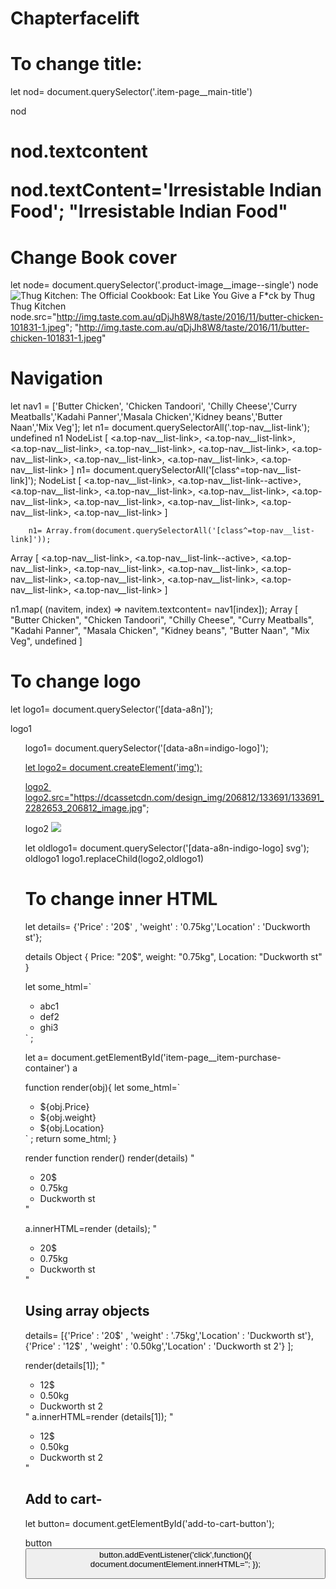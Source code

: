 # Chapterfacelift

# To change title:
let nod= document.querySelector('.item-page__main-title')

nod
<h1 title="Thug Kitchen: The Official Cookbook: Eat Like You Give a F*ck" data-a8n="item-page__main-title" class="item-page__main-title" style="overflow-wrap: break-word;">
nod.textcontent

nod.textContent='Irresistable Indian Food';
"Irresistable Indian Food"


# Change Book cover
let node= document.querySelector('.product-image__image--single')
node
<img class="product-image__image--single" src="https://dynamic.indigoimages.ca/books/1770894659.jpg?altimages=false&amp;scaleup=true&amp;maxheight=515&amp;width=380&amp;quality=85&amp;sale=30&amp;lang=en" data-a8n="product-image__image" alt="Thug Kitchen: The Official Cookbook: Eat Like You Give a F*ck by Thug Thug Kitchen">
node.src="http://img.taste.com.au/qDjJh8W8/taste/2016/11/butter-chicken-101831-1.jpeg";
"http://img.taste.com.au/qDjJh8W8/taste/2016/11/butter-chicken-101831-1.jpeg"




# Navigation

let nav1 = ['Butter Chicken', 'Chicken Tandoori', 'Chilly Cheese','Curry Meatballs','Kadahi Panner','Masala Chicken','Kidney beans','Butter Naan','Mix Veg'];
let n1= document.querySelectorAll('.top-nav__list-link');
undefined
n1
NodeList [ <a.top-nav__list-link>, <a.top-nav__list-link>, <a.top-nav__list-link>, <a.top-nav__list-link>, <a.top-nav__list-link>, <a.top-nav__list-link>, <a.top-nav__list-link>, <a.top-nav__list-link>, <a.top-nav__list-link> ]
n1= document.querySelectorAll('[class^=top-nav__list-link]');
NodeList [ <a.top-nav__list-link>, <a.top-nav__list-link--active>, <a.top-nav__list-link>, <a.top-nav__list-link>, <a.top-nav__list-link>, <a.top-nav__list-link>, <a.top-nav__list-link>, <a.top-nav__list-link>, <a.top-nav__list-link>, <a.top-nav__list-link> ]

        n1= Array.from(document.querySelectorAll('[class^=top-nav__list-link]'));
Array [ <a.top-nav__list-link>, <a.top-nav__list-link--active>, <a.top-nav__list-link>, <a.top-nav__list-link>, <a.top-nav__list-link>, <a.top-nav__list-link>, <a.top-nav__list-link>, <a.top-nav__list-link>, <a.top-nav__list-link>, <a.top-nav__list-link> ]

  n1.map( (navitem, index) => navitem.textcontent= nav1[index]);
Array [ "Butter Chicken", "Chicken Tandoori", "Chilly Cheese", "Curry Meatballs", "Kadahi Panner", "Masala Chicken", "Kidney beans", "Butter Naan", "Mix Veg", undefined ]      

# To change logo

let logo1= document.querySelector('[data-a8n]');

logo1
<ul class="header__skip-links" data-a8n="header__skip-links">

logo1= document.querySelector('[data-a8n=indigo-logo]');
<a href="https://www.chapters.indigo.ca/en-ca/" class="indigo-logo" data-a8n="indigo-logo">

let logo2= document.createElement('img');

logo2
<img>
logo2.src="https://dcassetcdn.com/design_img/206812/133691/133691_2282653_206812_image.jpg";

logo2
<img src="https://dcassetcdn.com/design_img/206812/133691/133691_2282653_206812_image.jpg">

let oldlogo1= document.querySelector('[data-a8n-indigo-logo] svg');
oldlogo1
logo1.replaceChild(logo2,oldlogo1)

# To change inner HTML
let details= {'Price' : '20$' , 'weight' : '0.75kg','Location' : 'Duckworth st'};

details
Object { Price: "20$", weight: "0.75kg", Location: "Duckworth st" }

let some_html=`
<ul>
<li>abc1</li>
 <li>def2</li>
<li>ghi3</li>
</ul>
`
;

let a= document.getElementById('item-page__item-purchase-container')
a
<section class="item-purchase__container" id="item-page__item-purchase-container" aria-labelledby="product-purchase-label" data-a8n="item-purchase-container">

function render(obj){
let some_html=`
<ul>
<li>${obj.Price}</li>
 <li>${obj.weight}</li>
<li>${obj.Location}</li>
</ul>
`
; return some_html; }

render
function render()
render(details)
"
<ul>
<li>20$</li>
 <li>0.75kg</li>
<li>Duckworth st</li>
</ul>
"

 a.innerHTML=render (details);
"
<ul>
<li>20$</li>
 <li>0.75kg</li>
<li>Duckworth st</li>
</ul>
"       
     

# Using array objects


details= [{'Price' : '20$' , 'weight' : '.75kg','Location' : 'Duckworth st'},
{'Price' : '12$' , 'weight' : '0.50kg','Location' : 'Duckworth st 2'} ];

render(details[1]);
"
<ul>
<li>12$</li>
 <li>0.50kg</li>
<li>Duckworth st 2</li>
</ul>
"
a.innerHTML=render (details[1]);
"
<ul>
<li>12$</li>
 <li>0.50kg</li>
<li>Duckworth st 2</li>
</ul>
"

# Add to cart-
let button= document.getElementById('add-to-cart-button');

button
<button type="button" id="add-to-cart-button" data-a8n="item-page__button-add-to-cart" class="common-button add-to-cart-button__primary ">
button.addEventListener('click',function(){
document.documentElement.innerHTML='';
});
